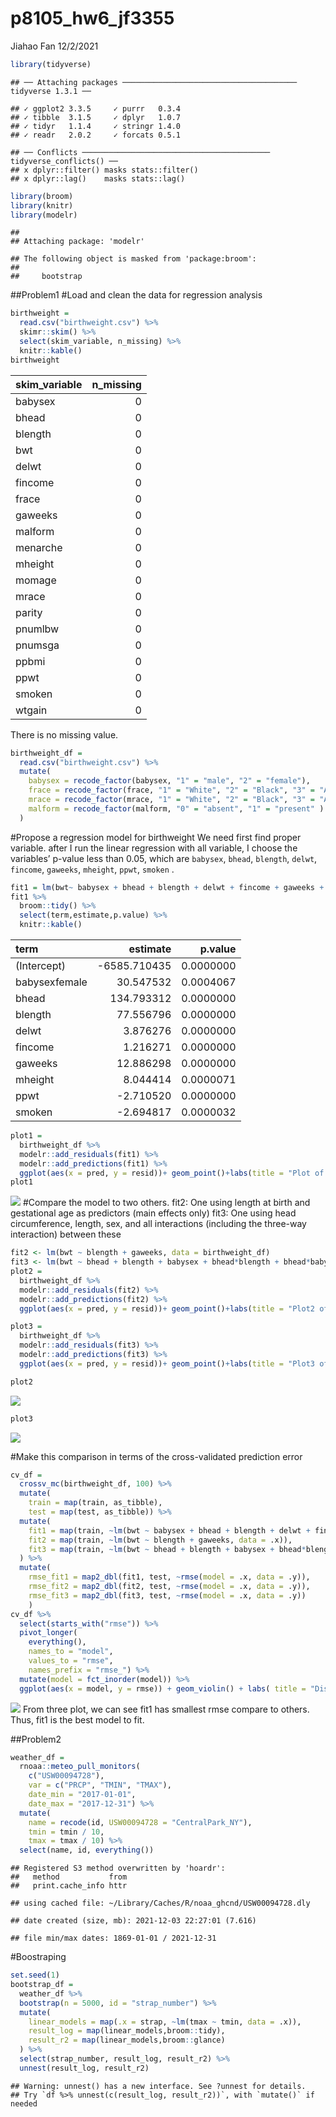 p8105_hw6_jf3355
================
Jiahao Fan
12/2/2021

``` r
library(tidyverse)
```

    ## ── Attaching packages ─────────────────────────────────────── tidyverse 1.3.1 ──

    ## ✓ ggplot2 3.3.5     ✓ purrr   0.3.4
    ## ✓ tibble  3.1.5     ✓ dplyr   1.0.7
    ## ✓ tidyr   1.1.4     ✓ stringr 1.4.0
    ## ✓ readr   2.0.2     ✓ forcats 0.5.1

    ## ── Conflicts ────────────────────────────────────────── tidyverse_conflicts() ──
    ## x dplyr::filter() masks stats::filter()
    ## x dplyr::lag()    masks stats::lag()

``` r
library(broom)
library(knitr)
library(modelr)
```

    ## 
    ## Attaching package: 'modelr'

    ## The following object is masked from 'package:broom':
    ## 
    ##     bootstrap

##Problem1 #Load and clean the data for regression analysis

``` r
birthweight =
  read.csv("birthweight.csv") %>% 
  skimr::skim() %>% 
  select(skim_variable, n_missing) %>%
  knitr::kable()
birthweight  
```

| skim_variable | n_missing |
|:--------------|----------:|
| babysex       |         0 |
| bhead         |         0 |
| blength       |         0 |
| bwt           |         0 |
| delwt         |         0 |
| fincome       |         0 |
| frace         |         0 |
| gaweeks       |         0 |
| malform       |         0 |
| menarche      |         0 |
| mheight       |         0 |
| momage        |         0 |
| mrace         |         0 |
| parity        |         0 |
| pnumlbw       |         0 |
| pnumsga       |         0 |
| ppbmi         |         0 |
| ppwt          |         0 |
| smoken        |         0 |
| wtgain        |         0 |

There is no missing value.

``` r
birthweight_df = 
  read.csv("birthweight.csv") %>% 
  mutate(
    babysex = recode_factor(babysex, "1" = "male", "2" = "female"),
    frace = recode_factor(frace, "1" = "White", "2" = "Black", "3" = "Asian", "4" = "Puerto Rican", "8" = "Other", "9" = "Unkown"),
    mrace = recode_factor(mrace, "1" = "White", "2" = "Black", "3" = "Asian", "4" = "Puerto Rican", "8" = "Other"),
    malform = recode_factor(malform, "0" = "absent", "1" = "present" )
  )
```

#Propose a regression model for birthweight We need first find proper
variable. after I run the linear regression with all variable, I choose
the variables’ p-value less than 0.05, which are `babysex`, `bhead`,
`blength`, `delwt`, `fincome`, `gaweeks`, `mheight`, `ppwt`, `smoken` .

``` r
fit1 = lm(bwt~ babysex + bhead + blength + delwt + fincome + gaweeks + mheight + ppwt + smoken, data =birthweight_df)
fit1 %>% 
  broom::tidy() %>% 
  select(term,estimate,p.value) %>% 
  knitr::kable()
```

| term          |     estimate |   p.value |
|:--------------|-------------:|----------:|
| (Intercept)   | -6585.710435 | 0.0000000 |
| babysexfemale |    30.547532 | 0.0004067 |
| bhead         |   134.793312 | 0.0000000 |
| blength       |    77.556796 | 0.0000000 |
| delwt         |     3.876276 | 0.0000000 |
| fincome       |     1.216271 | 0.0000000 |
| gaweeks       |    12.886298 | 0.0000000 |
| mheight       |     8.044414 | 0.0000071 |
| ppwt          |    -2.710520 | 0.0000000 |
| smoken        |    -2.694817 | 0.0000032 |

``` r
plot1 = 
  birthweight_df %>% 
  modelr::add_residuals(fit1) %>% 
  modelr::add_predictions(fit1) %>% 
  ggplot(aes(x = pred, y = resid))+ geom_point()+labs(title = "Plot of Model Residuals against Fitted Values", x = "Fitted Values",y = "Residuals")
plot1
```

![](p8105_hw6_jf3355_files/figure-gfm/unnamed-chunk-4-1.png)<!-- -->
#Compare the model to two others. fit2: One using length at birth and
gestational age as predictors (main effects only) fit3: One using head
circumference, length, sex, and all interactions (including the
three-way interaction) between these

``` r
fit2 <- lm(bwt ~ blength + gaweeks, data = birthweight_df)
fit3 <- lm(bwt ~ bhead + blength + babysex + bhead*blength + bhead*babysex + blength*babysex + bhead*blength*babysex, data = birthweight_df)
plot2 = 
  birthweight_df %>% 
  modelr::add_residuals(fit2) %>% 
  modelr::add_predictions(fit2) %>% 
  ggplot(aes(x = pred, y = resid))+ geom_point()+labs(title = "Plot2 of Model Residuals against Fitted Values", x = "Fitted Values",y = "Residuals")

plot3 = 
  birthweight_df %>% 
  modelr::add_residuals(fit3) %>% 
  modelr::add_predictions(fit3) %>% 
  ggplot(aes(x = pred, y = resid))+ geom_point()+labs(title = "Plot3 of Model Residuals against Fitted Values", x = "Fitted Values",y = "Residuals")

plot2
```

![](p8105_hw6_jf3355_files/figure-gfm/unnamed-chunk-5-1.png)<!-- -->

``` r
plot3
```

![](p8105_hw6_jf3355_files/figure-gfm/unnamed-chunk-5-2.png)<!-- -->

#Make this comparison in terms of the cross-validated prediction error

``` r
cv_df = 
  crossv_mc(birthweight_df, 100) %>% 
  mutate(
    train = map(train, as_tibble),
    test = map(test, as_tibble)) %>% 
  mutate(
    fit1 = map(train, ~lm(bwt ~ babysex + bhead + blength + delwt + fincome + gaweeks + mheight + ppwt + smoken, data = .x)),
    fit2 = map(train, ~lm(bwt ~ blength + gaweeks, data = .x)),
    fit3 = map(train, ~lm(bwt ~ bhead + blength + babysex + bhead*blength + bhead*babysex + blength*babysex + bhead*blength*babysex, data = .x))
  ) %>% 
  mutate(
    rmse_fit1 = map2_dbl(fit1, test, ~rmse(model = .x, data = .y)),
    rmse_fit2 = map2_dbl(fit2, test, ~rmse(model = .x, data = .y)),
    rmse_fit3 = map2_dbl(fit3, test, ~rmse(model = .x, data = .y))
    )
cv_df %>% 
  select(starts_with("rmse")) %>% 
  pivot_longer(
    everything(),
    names_to = "model", 
    values_to = "rmse",
    names_prefix = "rmse_") %>% 
  mutate(model = fct_inorder(model)) %>% 
  ggplot(aes(x = model, y = rmse)) + geom_violin() + labs( title = "Distribution of RMSE Values")
```

![](p8105_hw6_jf3355_files/figure-gfm/unnamed-chunk-6-1.png)<!-- -->
From three plot, we can see fit1 has smallest rmse compare to others.
Thus, fit1 is the best model to fit.

##Problem2

``` r
weather_df = 
  rnoaa::meteo_pull_monitors(
    c("USW00094728"),
    var = c("PRCP", "TMIN", "TMAX"), 
    date_min = "2017-01-01",
    date_max = "2017-12-31") %>%
  mutate(
    name = recode(id, USW00094728 = "CentralPark_NY"),
    tmin = tmin / 10,
    tmax = tmax / 10) %>%
  select(name, id, everything())
```

    ## Registered S3 method overwritten by 'hoardr':
    ##   method           from
    ##   print.cache_info httr

    ## using cached file: ~/Library/Caches/R/noaa_ghcnd/USW00094728.dly

    ## date created (size, mb): 2021-12-03 22:27:01 (7.616)

    ## file min/max dates: 1869-01-01 / 2021-12-31

#Boostraping

``` r
set.seed(1)
bootstrap_df = 
  weather_df %>% 
  bootstrap(n = 5000, id = "strap_number") %>% 
  mutate(
    linear_models = map(.x = strap, ~lm(tmax ~ tmin, data = .x)),
    result_log = map(linear_models,broom::tidy),
    result_r2 = map(linear_models,broom::glance)
  ) %>% 
  select(strap_number, result_log, result_r2) %>% 
  unnest(result_log, result_r2)
```

    ## Warning: unnest() has a new interface. See ?unnest for details.
    ## Try `df %>% unnest(c(result_log, result_r2))`, with `mutate()` if needed

# 
